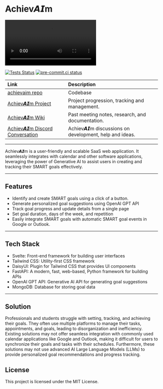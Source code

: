 # Achiev𝘼𝙄m

![type:video](./assets/achievaimpromo.mp4)


[![Tests Status](https://github.com/xyvora/achievaim/workflows/Testing/badge.svg?branch=main&event=push)](https://github.com/xyvora/achievaim/actions?query=workflow%3ATesting+branch%3Amain+event%3Apush)
[![pre-commit.ci status](https://results.pre-commit.ci/badge/github/xyvora/achievaim/main.svg)](https://results.pre-commit.ci/latest/github/xyvora/achievaim/main)



| Link                                                           | Description                                           |
| :------------------------------------------------------------- | :---------------------------------------------------- |
| [achievaim repo](https://github.com/xyvora/achievaim)          | Codebase                                              |
| [Achiev𝘼𝙄m Project](https://github.com/orgs/xyvora/projects/1) | Project progression, tracking and management.         |
| [Achiev𝘼𝙄m Wiki](https://github.com/xyvora/achievaim/wiki)     | Past meeting notes, research, and documentation.      |
| [Achiev𝘼𝙄m Discord Conversation](https://discord.gg/n3CDBbWw)  | Achiev𝘼𝙄m discussions on development, help and ideas. |

---

Achiev𝘼𝙄m is a user-friendly and scalable SaaS web application. It seamlessly integrates with
calendar and other software applications, leveraging the power of Generative AI to assist users in
creating and tracking their SMART goals effectively.

---

## Features

- Identify and create SMART goals using a click of a button.
- Generate personalized goal suggestions using OpenAI GPT API
- Track goal progress and update details from a single page
- Set goal duration, days of the week, and repetition
- Easily integrate SMART goals with automatic SMART goal events in Google or Outlook.

---

## Tech Stack

- Svelte: Front-end framework for building user interfaces
- Tailwind CSS: Utility-first CSS framework
- DaisyUI: Plugin for Tailwind CSS that provides UI components
- FastAPI: A modern, fast, web-based, Python framework for building APIs
- OpenAI GPT API: Generative AI API for generating goal suggestions
- MongoDB: Database for storing goal data

---

## Solution

Professionals and students struggle with setting, tracking, and achieving their goals. They often
use multiple platforms to manage their tasks, appointments, and goals, leading to disorganization
and inefficiency. Existing solutions may not offer seamless integration with commonly used calendar
applications like Google and Outlook, making it difficult for users to synchronize their goals and
tasks with their schedules. Furthermore, these solutions may not use advanced AI Large Language
Models (LLMs) to provide personalized goal recommendations and progress tracking.

## License

This project is licensed under the MIT License.
